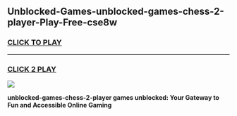 
## Unblocked-Games-unblocked-games-chess-2-player-Play-Free-cse8w
<h3>
<a href="https://premium76.site?title=unblocked-games-chess-2-player&ref=09A">CLICK TO PLAY</a></h3>
<hr>

<h3>
<a href="https://premium76.site?title=unblocked-games-chess-2-player&ref=09A">CLICK 2 PLAY</a>
  
</h3>

<a href="https://premium76.site?title=unblocked-games-chess-2-player&ref=09A"><img src="https://clearcache.store/games.png"></a>


**unblocked-games-chess-2-player games unblocked: Your Gateway to Fun and Accessible Online Gaming**
